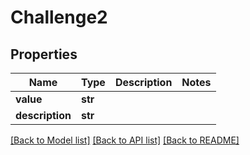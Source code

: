 # Challenge2

## Properties
Name | Type | Description | Notes
------------ | ------------- | ------------- | -------------
**value** | **str** |  | 
**description** | **str** |  | 

[[Back to Model list]](../README.md#documentation-for-models) [[Back to API list]](../README.md#documentation-for-api-endpoints) [[Back to README]](../README.md)


